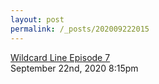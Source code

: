 ```yaml
---
layout: post
permalink: /_posts/202009222015
---
```


<a href=" https://t.umblr.com/redirect?z=https%3A%2F%2Fsoundcloud.com%2Fuser-450753077&amp;t=YTdjMDhjNjRlNzdjYzY5NTkwYzJjMTQyNTcxYmQ0ZWJhMzIzZGRkNyw3dkVNSTVUNg%3D%3D&amp;b=t%3Afu-9eAd3YAv4uRvm3dHEtw&amp;p=https%3A%2F%2Ffutelco.tumblr.com%2Fpost%2F630016892888891392%2Fwildcard-line-episode-7&amp;m=0&amp;ts=1704229121">
Wildcard Line Episode 7                    </a>

<div id="footer">
<span id="timestamp"> September 22nd, 2020 8:15pm </span>
</div>
